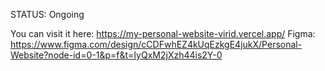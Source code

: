 STATUS: Ongoing

You can visit it here: https://my-personal-website-virid.vercel.app/
Figma: https://www.figma.com/design/cCDFwhEZ4kUqEzkgE4jukX/Personal-Website?node-id=0-1&p=f&t=IyQxM2jXzh44is2Y-0
